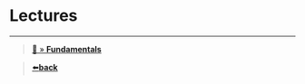 # Lectures

---
>[📄 » **Fundamentals**](Linux_Fundamental_Commands.md)


>[⬅️**back**](../README.md)
